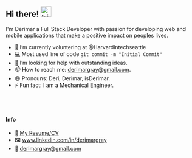## Hi there! <img src="https://user-images.githubusercontent.com/1303154/88677602-1635ba80-d120-11ea-84d8-d263ba5fc3c0.gif" width="28px" alt="hi">

I'm Derimar a Full Stack Developer with passion for developing web and mobile applications that make a positive impact on peoples lives.

<!-- TODO: Add list -->

- 🔭 I’m currently voluntering at @Harvardintechseattle
- :computer: Most used line of code `git commit -m "Initial Commit"`
- 🤔 I’m looking for help with outstanding ideas.
- 📫 How to reach me: derimargray@gmail.com.
- 😄 Pronouns: Deri, Derimar, isDerimar.
- ⚡ Fun fact: I am a Mechanical Engineer.

<br />
<br />

#### Info
- :paperclip: [My Resume/CV](https://drive.google.com/file/d/12PhdFbCRmfhgsZeYwLbz-fj4A_4WkNqq/view?usp=sharing)
- 🖼 www.linkedin.com/in/derimargray
- :email: derimargray@gmail.com
